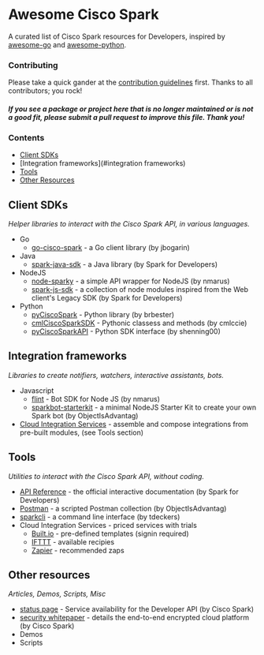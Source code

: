 # Awesome Cisco Spark

A curated list of Cisco Spark resources for Developers, inspired by [awesome-go](https://github.com/avelino/awesome-go) and [awesome-python](https://github.com/vinta/awesome-python).


### Contributing

Please take a quick gander at the [contribution guidelines](https://github.com/CiscoDevNet/awesome-ciscospark/blob/master/CONTRIBUTING.md) first. Thanks to all contributors; you rock!

#### *If you see a package or project here that is no longer maintained or is not a good fit, please submit a pull request to improve this file. Thank you!* 


### Contents

- [Client SDKs](#client-sdks)
- [Integration frameworks](#integration frameworks)
- [Tools](#tools)
- [Other Resources](#other-resources)


## Client SDKs

*Helper libraries to interact with the Cisco Spark API, in various languages.*

* Go
    * [go-cisco-spark](https://github.com/jbogarin/go-cisco-spark) - a Go client library (by jbogarin)
* Java
    * [spark-java-sdk](https://github.com/ciscospark/spark-java-sdk) - a Java library (by Spark for Developers)
* NodeJS
    * [node-sparky](https://github.com/nmarus/sparky) - a simple API wrapper for NodeJS (by nmarus)
    * [spark-js-sdk](https://github.com/ciscospark/spark-js-sdk) - a collection of node modules inspired from the Web client's Legacy SDK (by Spark for Developers)
* Python
    * [pyCiscoSpark](https://github.com/brbester/pyCiscoSpark) - Python library (by brbester)
    * [cmlCiscoSparkSDK](https://github.com/cmlccie/cmlCiscoSparkSDK) - Pythonic classess and methods (by cmlccie)
    * [pyCiscoSparkAPI](https://github.com/shenning00/) - Python SDK interface (by shenning00)


## Integration frameworks

*Libraries to create notifiers, watchers, interactive assistants, bots.*

* Javascript
     * [flint](https://github.com/nmarus/flint/commits/master) - Bot SDK for Node JS (by nmarus)
     * [sparkbot-starterkit](https://github.com/ObjectIsAdvantag/sparkbot-starterkit) - a minimal NodeJS Starter Kit to create your own Spark bot (by ObjectIsAdvantag)
* [Cloud Integration Services](#cis) - assemble and compose integrations from pre-built modules, (see Tools section)


## Tools

*Utilities to interact with the Cisco Spark API, without coding.*

* [API Reference](https://developer.ciscospark.com/quick-reference.html) - the official interactive documentation (by Spark for Developers)
* [Postman](http://bit.ly/POSTMAN-SPARK-API) - a scripted Postman collection (by ObjectIsAdvantag)
* [sparkcli](https://github.com/tdeckers/sparkcli) - a command line interface (by tdeckers)
* <a name="cis">Cloud Integration Services</a> - priced services with trials
     * [Built.io](https://flow.built.io/#/library/cisco-spark/all) - pre-defined templates (signin required)
     * [IFTTT](https://ifttt.com/cisco_spark/recipes) - available recipies
     * [Zapier](https://zapier.com/zapbook/cisco-spark/) - recommended zaps


## Other resources

*Articles, Demos, Scripts, Misc*

* [status page](https://status.ciscospark.com/) - Service availability for the Developer API (by Cisco Spark)
* [security whitepaper](http://www.cisco.com/c/dam/en/us/solutions/collateral/collaboration/cloud-collaboration/cisco-spark-security-white-paper.pdf) - details the end-to-end encrypted cloud platform (by Cisco Spark)
* Demos
* Scripts









